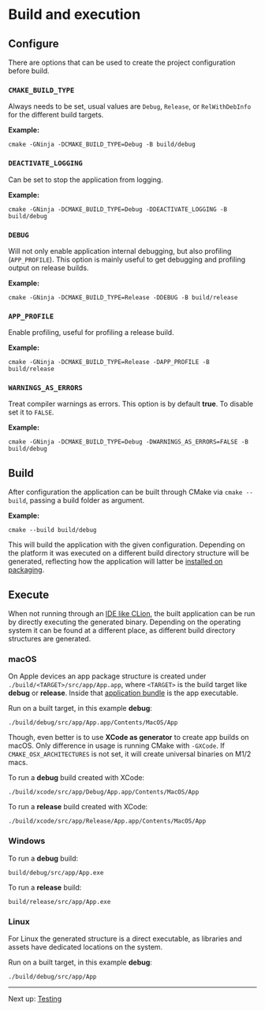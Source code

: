 # Build and execution

## Configure

There are options that can be used to create the project configuration before build.

### `CMAKE_BUILD_TYPE`

Always needs to be set, usual values are `Debug`, `Release`, or `RelWithDebInfo` for the different build targets.

**Example:**

```shell
cmake -GNinja -DCMAKE_BUILD_TYPE=Debug -B build/debug
```

### `DEACTIVATE_LOGGING`

Can be set to stop the application from logging.

**Example:**

```shell
cmake -GNinja -DCMAKE_BUILD_TYPE=Debug -DDEACTIVATE_LOGGING -B build/debug
```

### `DEBUG`

Will not only enable application internal debugging, but also profiling (`APP_PROFILE`). This option is mainly useful to
get debugging and profiling output on release builds.

**Example:**

```shell
cmake -GNinja -DCMAKE_BUILD_TYPE=Release -DDEBUG -B build/release
```

### `APP_PROFILE`

Enable profiling, useful for profiling a release build.

**Example:**

```shell
cmake -GNinja -DCMAKE_BUILD_TYPE=Release -DAPP_PROFILE -B build/release
```

### `WARNINGS_AS_ERRORS`

Treat compiler warnings as errors. This option is by default **true**. To disable set it to `FALSE`.

**Example:**

```shell
cmake -GNinja -DCMAKE_BUILD_TYPE=Debug -DWARNINGS_AS_ERRORS=FALSE -B build/debug
```

## Build

After configuration the application can be built through CMake via `cmake --build`, passing a build folder as argument.

**Example:**

```shell
cmake --build build/debug
```

This will build the application with the given configuration. Depending on the platform it was executed on a different
build directory structure will be generated, reflecting how the application will latter
be [installed on packaging](Packaging.md).

## Execute

When not running through an [IDE like CLion](https://www.jetbrains.com/clion), the built application can be run by
directly executing the generated binary. Depending on the operating system it can be found at a different place, as
different build directory structures are generated.

### macOS

On Apple devices an app package structure is created under `./build/<TARGET>/src/app/App.app`, where `<TARGET>` is the
build target like **debug** or **release**. Inside
that [application bundle](https://developer.apple.com/library/archive/documentation/CoreFoundation/Conceptual/CFBundles/AboutBundles/AboutBundles.html#//apple_ref/doc/uid/10000123i-CH100-SW1)
is the app executable.

Run on a built target, in this example **debug**:

```shell
./build/debug/src/app/App.app/Contents/MacOS/App
```

Though, even better is to use **XCode as generator** to create app builds on macOS. Only difference in usage is running
CMake with `-GXCode`. If `CMAKE_OSX_ARCHITECTURES` is not set, it will create universal binaries on M1/2 macs.

To run a **debug** build created with XCode:

```shell
./build/xcode/src/app/Debug/App.app/Contents/MacOS/App
```

To run a **release** build created with XCode:

```shell
./build/xcode/src/app/Release/App.app/Contents/MacOS/App
```

### Windows

To run a **debug** build:

```shell
build/debug/src/app/App.exe
```

To run a **release** build:

```shell
build/release/src/app/App.exe
```

### Linux

For Linux the generated structure is a direct executable, as libraries and assets have dedicated locations on the
system.

Run on a built target, in this example **debug**:

```shell
./build/debug/src/app/App
```

***

Next up: [Testing](Testing.md)
